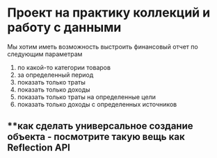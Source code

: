 # Проект на практику коллекций и работу с данными

Мы хотим иметь возможность выстроить финансовый отчет по следующим параметрам

1) по какой-то категории товаров
2) за определенный период
3) показать только траты
4) показать только доходы
5) показать только траты на определенные цели
6) показать только доходы с определенных источников

## **как сделать универсальное создание объекта - посмотрите такую вещь как Reflection API
